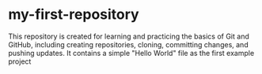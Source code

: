 # my-first-repository
This repository is created for learning and practicing the basics of Git and GitHub, including creating repositories, cloning, committing changes, and pushing updates. It contains a simple "Hello World" file as the first example project
